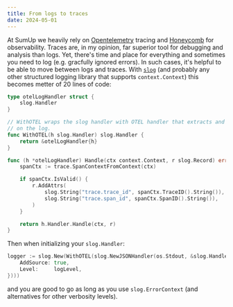 ```yaml
---
title: From logs to traces
date: 2024-05-01
---
```


At SumUp we heavily rely on [Opentelemetry](https://opentelemetry.io/) tracing and [Honeycomb](https://www.honeycomb.io/) for observability. Traces are, in my opinion, far superior tool for debugging and analysis than logs. Yet, there's time and place for everything and sometimes you need to log (e.g. gracfully ignored errors). In such cases, it's helpful to be able to move between logs and traces. With [`slog`](https://go.dev/blog/slog) (and probably any other structured logging library that supports `context.Context`) this becomes metter of 20 lines of code:

```go
type otelLogHandler struct {
	slog.Handler
}

// WithOTEL wraps the slog handler with OTEL handler that extracts and populates trace and span information
// on the log.
func WithOTEL(h slog.Handler) slog.Handler {
	return &otelLogHandler{h}
}

func (h *otelLogHandler) Handle(ctx context.Context, r slog.Record) error {
	spanCtx := trace.SpanContextFromContext(ctx)

	if spanCtx.IsValid() {
		r.AddAttrs(
			slog.String("trace.trace_id", spanCtx.TraceID().String()),
			slog.String("trace.span_id", spanCtx.SpanID().String()),
		)
	}

	return h.Handler.Handle(ctx, r)
}
```

Then when initializing your `slog.Handler`:

```go
logger := slog.New(WithOTEL(slog.NewJSONHandler(os.Stdout, &slog.HandlerOptions{
	AddSource: true,
	Level:     logLevel,
})))
```

and you are good to go as long as you use `slog.ErrorContext` (and alternatives for other verbosity levels).
